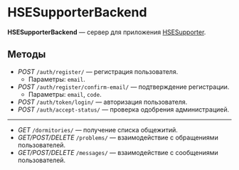 # HSESupporterBackend
**HSESupporterBackend** — сервер для приложения [HSESupporter](https://github.com/Vakosta/HSESupporter).

## Методы
- _POST_ `/auth/register/` — регистрация пользователя.
  - Параметры: `email`.
- _POST_ `/auth/register/confirm-email/` — подтверждение регистрации.
  - Параметры: `email`, `code`.
- _POST_ `/auth/token/login/` — авторизация пользователя.
- _POST_ `/auth/accept-status/` — проверка одобрения администрацией.

---

- _GET_ `/dormitories/` — получение списка общежитий.
- _GET/POST/DELETE_ `/problems/` — взаимодействие с обращениями пользователей.
- _GET/POST/DELETE_ `/messages/` — взаимодействие с сообщениями пользователей.
